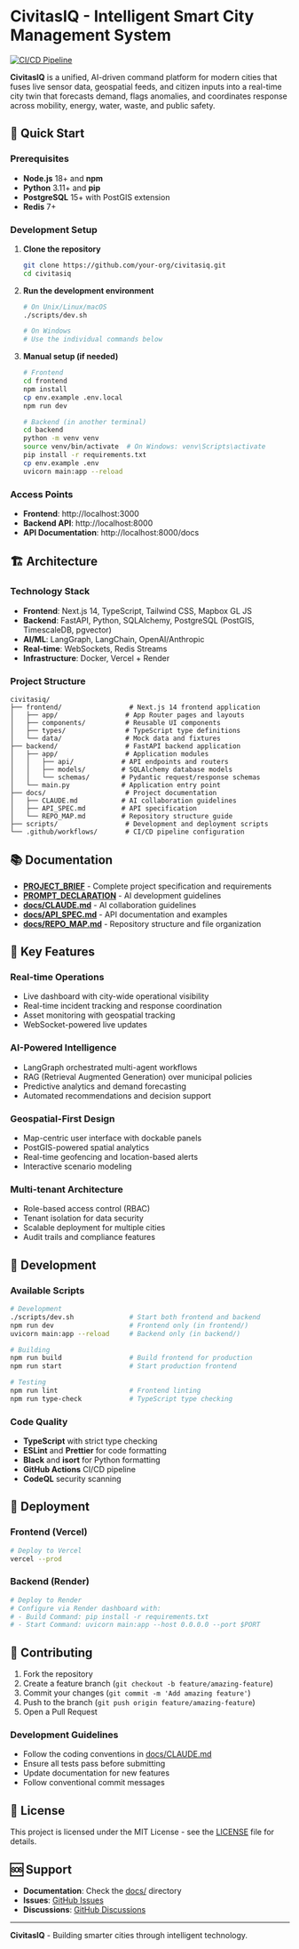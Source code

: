 # CivitasIQ - Intelligent Smart City Management System

[![CI/CD Pipeline](https://github.com/your-org/civitasiq/actions/workflows/ci.yml/badge.svg)](https://github.com/your-org/civitasiq/actions/workflows/ci.yml)

**CivitasIQ** is a unified, AI-driven command platform for modern cities that fuses live sensor data, geospatial feeds, and citizen inputs into a real-time city twin that forecasts demand, flags anomalies, and coordinates response across mobility, energy, water, waste, and public safety.

## 🚀 Quick Start

### Prerequisites
- **Node.js** 18+ and **npm**
- **Python** 3.11+ and **pip**
- **PostgreSQL** 15+ with PostGIS extension
- **Redis** 7+

### Development Setup

1. **Clone the repository**
   ```bash
   git clone https://github.com/your-org/civitasiq.git
   cd civitasiq
   ```

2. **Run the development environment**
   ```bash
   # On Unix/Linux/macOS
   ./scripts/dev.sh
   
   # On Windows
   # Use the individual commands below
   ```

3. **Manual setup (if needed)**
   ```bash
   # Frontend
   cd frontend
   npm install
   cp env.example .env.local
   npm run dev
   
   # Backend (in another terminal)
   cd backend
   python -m venv venv
   source venv/bin/activate  # On Windows: venv\Scripts\activate
   pip install -r requirements.txt
   cp env.example .env
   uvicorn main:app --reload
   ```

### Access Points
- **Frontend**: http://localhost:3000
- **Backend API**: http://localhost:8000
- **API Documentation**: http://localhost:8000/docs

## 🏗️ Architecture

### Technology Stack
- **Frontend**: Next.js 14, TypeScript, Tailwind CSS, Mapbox GL JS
- **Backend**: FastAPI, Python, SQLAlchemy, PostgreSQL (PostGIS, TimescaleDB, pgvector)
- **AI/ML**: LangGraph, LangChain, OpenAI/Anthropic
- **Real-time**: WebSockets, Redis Streams
- **Infrastructure**: Docker, Vercel + Render

### Project Structure
```
civitasiq/
├── frontend/                 # Next.js 14 frontend application
│   ├── app/                 # App Router pages and layouts
│   ├── components/          # Reusable UI components
│   ├── types/               # TypeScript type definitions
│   └── data/                # Mock data and fixtures
├── backend/                 # FastAPI backend application
│   ├── app/                 # Application modules
│   │   ├── api/            # API endpoints and routers
│   │   ├── models/         # SQLAlchemy database models
│   │   └── schemas/        # Pydantic request/response schemas
│   └── main.py             # Application entry point
├── docs/                    # Project documentation
│   ├── CLAUDE.md           # AI collaboration guidelines
│   ├── API_SPEC.md         # API specification
│   └── REPO_MAP.md         # Repository structure guide
├── scripts/                 # Development and deployment scripts
└── .github/workflows/       # CI/CD pipeline configuration
```

## 📚 Documentation

- **[PROJECT_BRIEF](./PROJECT_BRIEF)** - Complete project specification and requirements
- **[PROMPT_DECLARATION](./PROMPT_DECLARATION)** - AI development guidelines
- **[docs/CLAUDE.md](./docs/CLAUDE.md)** - AI collaboration guidelines
- **[docs/API_SPEC.md](./docs/API_SPEC.md)** - API documentation and examples
- **[docs/REPO_MAP.md](./docs/REPO_MAP.md)** - Repository structure and file organization

## 🎯 Key Features

### Real-time Operations
- Live dashboard with city-wide operational visibility
- Real-time incident tracking and response coordination
- Asset monitoring with geospatial tracking
- WebSocket-powered live updates

### AI-Powered Intelligence
- LangGraph orchestrated multi-agent workflows
- RAG (Retrieval Augmented Generation) over municipal policies
- Predictive analytics and demand forecasting
- Automated recommendations and decision support

### Geospatial-First Design
- Map-centric user interface with dockable panels
- PostGIS-powered spatial analytics
- Real-time geofencing and location-based alerts
- Interactive scenario modeling

### Multi-tenant Architecture
- Role-based access control (RBAC)
- Tenant isolation for data security
- Scalable deployment for multiple cities
- Audit trails and compliance features

## 🔧 Development

### Available Scripts
```bash
# Development
./scripts/dev.sh              # Start both frontend and backend
npm run dev                   # Frontend only (in frontend/)
uvicorn main:app --reload     # Backend only (in backend/)

# Building
npm run build                 # Build frontend for production
npm run start                 # Start production frontend

# Testing
npm run lint                  # Frontend linting
npm run type-check            # TypeScript type checking
```

### Code Quality
- **TypeScript** with strict type checking
- **ESLint** and **Prettier** for code formatting
- **Black** and **isort** for Python formatting
- **GitHub Actions** CI/CD pipeline
- **CodeQL** security scanning

## 🚀 Deployment

### Frontend (Vercel)
```bash
# Deploy to Vercel
vercel --prod
```

### Backend (Render)
```bash
# Deploy to Render
# Configure via Render dashboard with:
# - Build Command: pip install -r requirements.txt
# - Start Command: uvicorn main:app --host 0.0.0.0 --port $PORT
```

## 🤝 Contributing

1. Fork the repository
2. Create a feature branch (`git checkout -b feature/amazing-feature`)
3. Commit your changes (`git commit -m 'Add amazing feature'`)
4. Push to the branch (`git push origin feature/amazing-feature`)
5. Open a Pull Request

### Development Guidelines
- Follow the coding conventions in [docs/CLAUDE.md](./docs/CLAUDE.md)
- Ensure all tests pass before submitting
- Update documentation for new features
- Follow conventional commit messages

## 📄 License

This project is licensed under the MIT License - see the [LICENSE](LICENSE) file for details.

## 🆘 Support

- **Documentation**: Check the [docs/](./docs/) directory
- **Issues**: [GitHub Issues](https://github.com/your-org/civitasiq/issues)
- **Discussions**: [GitHub Discussions](https://github.com/your-org/civitasiq/discussions)

---

**CivitasIQ** - Building smarter cities through intelligent technology.